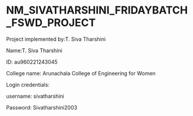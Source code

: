 # NM_SIVATHARSHINI_FRIDAYBATCH_FSWD_PROJECT


Project implemented by:T. Siva Tharshini


Name:T. Siva Tharshini


ID: au960221243045


College name: Arunachala College of Engineering for Women


Login credentials: 

username: sivatharshini


Password: Sivatharshini2003

